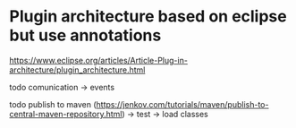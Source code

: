 # Plugin architecture based on eclipse but use annotations
https://www.eclipse.org/articles/Article-Plug-in-architecture/plugin_architecture.html

todo comunication -> events 

todo publish to maven (https://jenkov.com/tutorials/maven/publish-to-central-maven-repository.html)
-> test
-> load classes 

